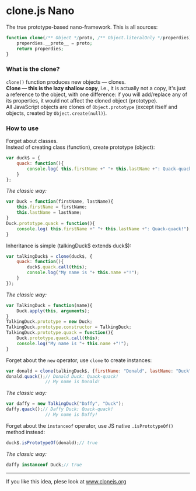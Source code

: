 clone.js Nano
=====

The true prototype-based nano-framework.
This is all sources:
```php
function clone(/** Object */proto, /** Object.literalOnly */properdies){
    properdies.__proto__ = proto;
    return properdies;
}
```
### What is the clone?

`clone()` function produces new objects — clones.  
**Clone — this is the lazy shallow copy**, i.e., it is actually not a copy, it's just a reference to the object,
with one difference: if you will add/replace any of its properties, it would not affect the cloned object (prototype).  
All JavaScript objects are clones of `Object.prototype` (except itself and objects, created by `Object.create(null)`).

### How to use

Forget about classes.    
Instead of creating class (function), create prototype (object):
```javascript
var duck$ = {
    quack: function(){
        console.log( this.firstName +" "+ this.lastName +": Quack-quack!");
    }
};
```
*The classic way:*
```javascript
var Duck = function(firstName, lastName){
    this.firstName = firstName;
    this.lastName = lastName;
}
Duck.prototype.quack = function(){
    console.log( this.firstName +" "+ this.lastName +": Quack-quack!");
}
```
Inheritance is simple (talkingDuck$ extends duck$):
```javascript
var talkingDuck$ = clone(duck$, {
    quack: function(){
        duck$.quack.call(this);
        console.log("My name is "+ this.name +"!");
    }
});
```
*The classic way:*
```javascript
var TalkingDuck = function(name){
    Duck.apply(this, arguments);
}
TalkingDuck.prototype = new Duck;
TalkingDuck.prototype.constructor = TalkingDuck;
TalkingDuck.prototype.quack = function(){
    Duck.prototype.quack.call(this);
    console.log("My name is "+ this.name +"!");
}
```
Forget about the `new` operator, use `clone` to create instances:
```javascript
var donald = clone(talkingDuck$, {firstName: "Donald", lastName: "Duck"});
donald.quack();// Donald Duck: Quack-quack! 
               // My name is Donald!
```
*The classic way:*
```javascript
var daffy = new TalkingDuck("Daffy", "Duck");
daffy.quack();// Daffy Duck: Quack-quack! 
               // My name is Daffy!
```
Forget about the `instanceof` operator, use JS native `.isPrototypeOf()` method instead:
```javascript
duck$.isPrototypeOf(donald);// true
```
*The classic way:*
```javascript
daffy instanceof Duck;// true
```
----
If you like this idea, plese look at www.clonejs.org
